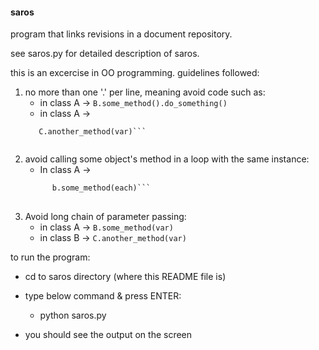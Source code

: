 #### saros
program that links revisions in a document repository.

see saros.py for detailed description of saros.

this is an excercise in OO programming.  guidelines followed:
  1. no more than one '.' per line, meaning avoid code such as:
       - in class A -> `B.some_method().do_something()`
       - in class A -> 
       ```var = B.some.method()
          C.another_method(var)```
                     
  2. avoid calling some object's method in a loop with the same instance:
       - In class A -> 
       ```for each in some_container:
             b.some_method(each)```
                        
  3. Avoid long chain of parameter passing:
       - in class A -> ```B.some_method(var)```
       - in class B -> ```C.another_method(var)```
      
to run the program:
  - cd to saros directory (where this README file is)
  - type below command & press ENTER:

      - python saros.py

  - you should see the output on the screen


